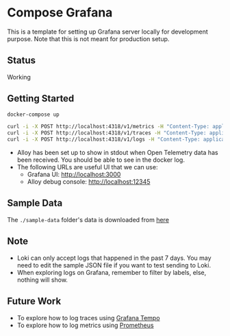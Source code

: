 # Compose Grafana

This is a template for setting up Grafana server locally for development
purpose. Note that this is not meant for production setup.

## Status

Working

## Getting Started

```bash
docker-compose up

curl -i -X POST http://localhost:4318/v1/metrics -H "Content-Type: application/json" -d @sample-data/metrics.json
curl -i -X POST http://localhost:4318/v1/traces -H "Content-Type: application/json" -d @sample-data/traces.json
curl -i -X POST http://localhost:4318/v1/logs -H "Content-Type: application/json" -d @sample-data/logs.json
```

- Alloy has been set up to show in stdout when Open Telemetry data has been
  received. You should be able to see in the docker log.
- The following URLs are useful UI that we can use:
  * Grafana UI: <http://localhost:3000>
  * Alloy debug console: <http://localhost:12345>

## Sample Data

The `./sample-data` folder's data is downloaded from
[here](https://github.com/open-telemetry/opentelemetry-proto/blob/main/examples/README.md)

## Note

- Loki can only accept logs that happened in the past 7 days. You may need to
  edit the sample JSON file if you want to test sending to Loki.
- When exploring logs on Grafana, remember to filter by labels, else, nothing
  will show.

## Future Work

- To explore how to log traces using [Grafana
  Tempo](https://grafana.com/docs/tempo/latest/)
- To explore how to log metrics using [Prometheus](https://prometheus.io/)
